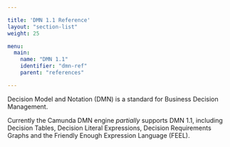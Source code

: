 ```yaml
---

title: 'DMN 1.1 Reference'
layout: "section-list"
weight: 25

menu:
  main:
    name: "DMN 1.1"
    identifier: "dmn-ref"
    parent: "references"

---
```


Decision Model and Notation (DMN) is a standard for Business Decision Management.

Currently the Camunda DMN engine *partially* supports DMN 1.1, including Decision Tables, Decision Literal Expressions, Decision Requirements Graphs and the Friendly Enough Expression Language (FEEL).
